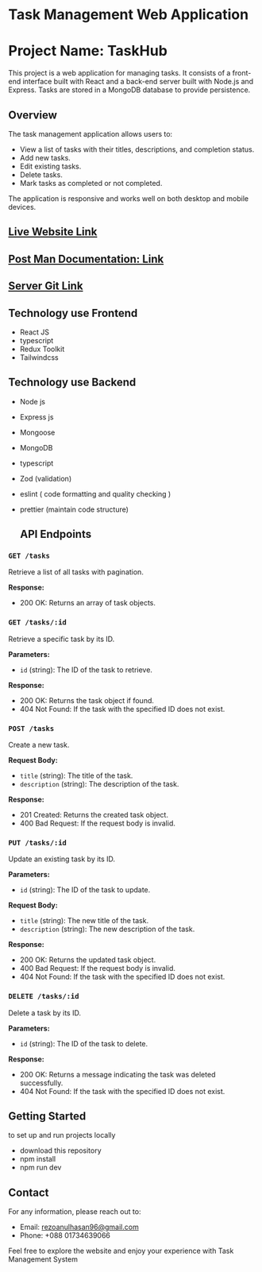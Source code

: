 # Task Management Web Application
# Project Name: TaskHub
This project is a web application for managing tasks. It consists of a front-end interface built with React and a back-end server built with Node.js and Express. Tasks are stored in a MongoDB database to provide persistence.

## Overview

The task management application allows users to:
- View a list of tasks with their titles, descriptions, and completion status.
- Add new tasks.
- Edit existing tasks.
- Delete tasks.
- Mark tasks as completed or not completed.

The application is responsive and works well on both desktop and mobile devices.



## [Live Website Link](https://taskshubrezoanul.netlify.app/)

## [Post Man Documentation: Link](https://documenter.getpostman.com/view/30665703/2sA3dvmDSh)

## [Server Git Link ](https://github.com/RezoanulHasan/task-management-backend)

## Technology use Frontend

- React JS
- typescript
- Redux Toolkit
- Tailwindcss

## Technology use Backend

- Node js
- Express js
- Mongoose
- MongoDB
- typescript
- Zod (validation)
- eslint ( code formatting and quality checking )
- prettier (maintain code structure)



  ## API Endpoints

### `GET /tasks`

Retrieve a list of all tasks with pagination.

**Response:**
- 200 OK: Returns an array of task objects.

### `GET /tasks/:id`

Retrieve a specific task by its ID.

**Parameters:**
- `id` (string): The ID of the task to retrieve.

**Response:**
- 200 OK: Returns the task object if found.
- 404 Not Found: If the task with the specified ID does not exist.

### `POST /tasks`

Create a new task.

**Request Body:**
- `title` (string): The title of the task.
- `description` (string): The description of the task.


**Response:**
- 201 Created: Returns the created task object.
- 400 Bad Request: If the request body is invalid.

### `PUT /tasks/:id`

Update an existing task by its ID.

**Parameters:**
- `id` (string): The ID of the task to update.

**Request Body:**
- `title` (string): The new title of the task.
- `description` (string): The new description of the task.


**Response:**
- 200 OK: Returns the updated task object.
- 400 Bad Request: If the request body is invalid.
- 404 Not Found: If the task with the specified ID does not exist.

### `DELETE /tasks/:id`

Delete a task by its ID.

**Parameters:**
- `id` (string): The ID of the task to delete.

**Response:**
- 200 OK: Returns a message indicating the task was deleted successfully.
- 404 Not Found: If the task with the specified ID does not exist.

## Getting Started

to set up and run projects locally

- download this repository
- npm install
- npm run dev

## Contact

For any information, please reach out to:

- Email: rezoanulhasan96@gmail.com
- Phone: +088 01734639066

Feel free to explore the website and enjoy your experience with  Task Management System


